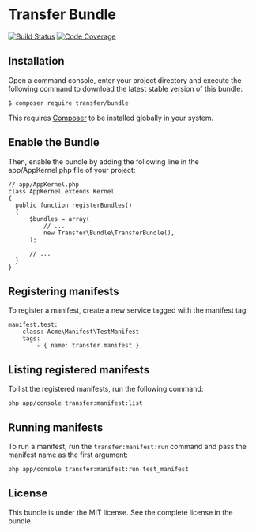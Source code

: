 Transfer Bundle
================

[![Build Status](https://travis-ci.org/transfer-framework/bundle.svg?branch=1.0)](https://travis-ci.org/transfer-framework/bundle)
[![Code Coverage](https://scrutinizer-ci.com/g/transfer-framework/bundle/badges/coverage.png?b=1.0)](https://scrutinizer-ci.com/g/transfer-framework/bundle/?branch=1.0)

Installation
------------

Open a command console, enter your project directory and execute the following command to download the latest stable version of this bundle:

    $ composer require transfer/bundle

This requires [Composer](https://getcomposer.org/download/) to be installed globally in your system.

Enable the Bundle
-----------------

Then, enable the bundle by adding the following line in the app/AppKernel.php file of your project:

    // app/AppKernel.php
    class AppKernel extends Kernel
    {
      public function registerBundles()
      {
          $bundles = array(
              // ...
              new Transfer\Bundle\TransferBundle(),
          );

          // ...
      }
    }

Registering manifests
---------------------

To register a manifest, create a new service tagged with the manifest tag:

    manifest.test:
        class: Acme\Manifest\TestManifest
        tags:
            - { name: transfer.manifest }
            
Listing registered manifests
----------------------------

To list the registered manifests, run the following command:

    php app/console transfer:manifest:list

Running manifests
-----------------

To run a manifest, run the `transfer:manifest:run` command and pass the manifest name as the first argument:

    php app/console transfer:manifest:run test_manifest

License
-------

This bundle is under the MIT license. See the complete license in the bundle.
